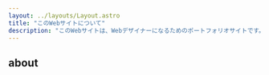 ```yaml
---
layout: ../layouts/Layout.astro
title: "このWebサイトについて"
description: "このWebサイトは、Webデザイナーになるためのポートフォリオサイトです。"
---
```


## about
